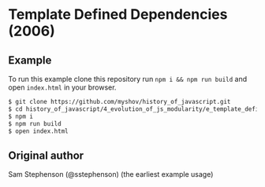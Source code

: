 # Template Defined Dependencies (2006)

## Example

To run this example clone this repository run `npm i && npm run build` and open `index.html` in your browser.

```bash
$ git clone https://github.com/myshov/history_of_javascript.git
$ cd history_of_javascript/4_evolution_of_js_modularity/e_template_defined_dependencies_2006/
$ npm i
$ npm run build
$ open index.html
```

## Original author

Sam Stephenson (@sstephenson) (the earliest example usage)
